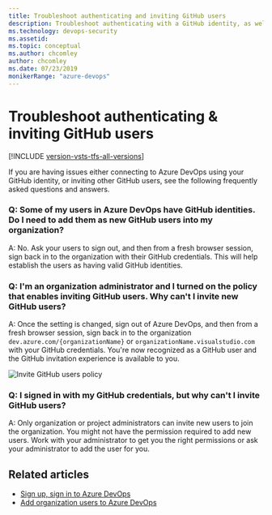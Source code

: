 ```yaml
---
title: Troubleshoot authenticating and inviting GitHub users
description: Troubleshoot authenticating with a GitHub identity, as well as inviting other GitHub users to Azure DevOps
ms.technology: devops-security
ms.assetid:
ms.topic: conceptual
ms.author: chcomley
author: chcomley
ms.date: 07/23/2019
monikerRange: "azure-devops"
---
```


# Troubleshoot authenticating & inviting GitHub users

[!INCLUDE [version-vsts-tfs-all-versions](../../includes/version-vsts-tfs-all-versions.md)]

If you are having issues either connecting to Azure DevOps using your GitHub identity, or inviting other GitHub users, see the following frequently asked questions and answers.

### Q: Some of my users in Azure DevOps have GitHub identities. Do I need to add them as new GitHub users into my organization?

A: No. Ask your users to sign out, and then from a fresh browser session, sign back in to the organization with their GitHub credentials. This will help establish the users as having valid GitHub identities.

### Q: I'm an organization administrator and I turned on the policy that enables inviting GitHub users. Why can't I invite new GitHub users?

A: Once the setting is changed, sign out of Azure DevOps, and then from a fresh browser session, sign back in to the organization `dev.azure.com/{organizationName}` or `organizationName.visualstudio.com` with your GitHub credentials. You're now recognized as a GitHub user and the GitHub invitation experience is available to you.

![Invite GitHub users policy](../../media/invite-github-users-policy.png)

### Q: I signed in with my GitHub credentials, but why can't I invite GitHub users?

A: Only organization or project administrators can invite new users to join the organization. You might not have the permission required to add new users. Work with your administrator to get you the right permissions or ask your administrator to add the user for you.

## Related articles

- [Sign up, sign in to Azure DevOps](../../user-guide/sign-up-invite-teammates.md)
- [Add organization users to Azure DevOps](../accounts/add-organization-users.md)
